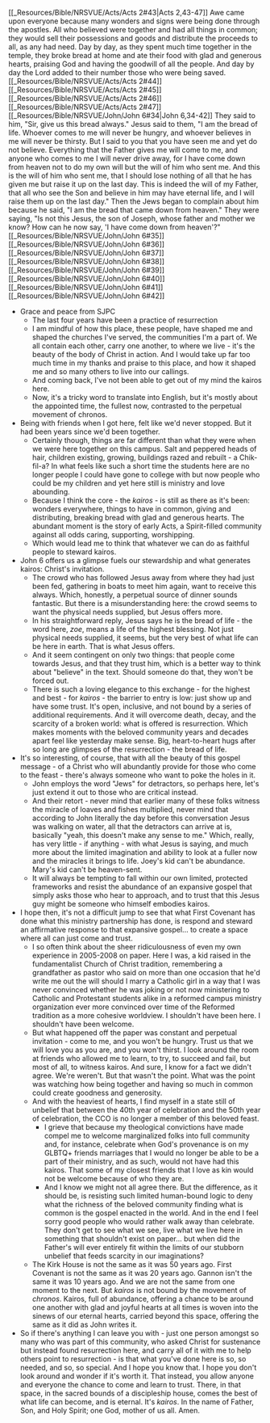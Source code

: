 [[_Resources/Bible/NRSVUE/Acts/Acts 2#43|Acts 2,43-47]] 
Awe came upon everyone because many wonders and signs were being done through the apostles. 
All who believed were together and had all things in common; 
they would sell their possessions and goods and distribute the proceeds to all, as any had need. 
Day by day, as they spent much time together in the temple, they broke bread at home and ate their food with glad and generous hearts, 
praising God and having the goodwill of all the people. And day by day the Lord added to their number those who were being saved.
[[_Resources/Bible/NRSVUE/Acts/Acts 2#44]][[_Resources/Bible/NRSVUE/Acts/Acts 2#45]][[_Resources/Bible/NRSVUE/Acts/Acts 2#46]][[_Resources/Bible/NRSVUE/Acts/Acts 2#47]]
[[_Resources/Bible/NRSVUE/John/John 6#34|John 6,34-42]] 
They said to him, "Sir, give us this bread always." 
Jesus said to them, "I am the bread of life. Whoever comes to me will never be hungry, and whoever believes in me will never be thirsty. 
But I said to you that you have seen me and yet do not believe. 
Everything that the Father gives me will come to me, and anyone who comes to me I will never drive away, 
for I have come down from heaven not to do my own will but the will of him who sent me. 
And this is the will of him who sent me, that I should lose nothing of all that he has given me but raise it up on the last day. 
This is indeed the will of my Father, that all who see the Son and believe in him may have eternal life, and I will raise them up on the last day." 
Then the Jews began to complain about him because he said, "I am the bread that came down from heaven." 
They were saying, "Is not this Jesus, the son of Joseph, whose father and mother we know? How can he now say, 'I have come down from heaven'?" 
[[_Resources/Bible/NRSVUE/John/John 6#35]][[_Resources/Bible/NRSVUE/John/John 6#36]][[_Resources/Bible/NRSVUE/John/John 6#37]][[_Resources/Bible/NRSVUE/John/John 6#38]][[_Resources/Bible/NRSVUE/John/John 6#39]][[_Resources/Bible/NRSVUE/John/John 6#40]][[_Resources/Bible/NRSVUE/John/John 6#41]][[_Resources/Bible/NRSVUE/John/John 6#42]]
- Grace and peace from SJPC
	- The last four years have been a practice of resurrection 
	- I am mindful of how this place, these people, have shaped me and shaped the churches I've served, the communities I'm a part of.  We all contain each other, carry one another, to where we live - it's the beauty of the body of Christ in action.  And I would take up far too much time in my thanks and praise to this place, and how it shaped me and so many others to live into our callings.
	- And coming back, I've not been able to get out of my mind the kairos here.  
	- Now, it's a tricky word to translate into English, but it's mostly about the appointed time, the fullest now, contrasted to the perpetual movement of chronos.
- Being with friends when I got here, felt like we'd never stopped.  But it had been years since we'd been together.
	- Certainly though, things are far different than what they were when we were here together on this campus.  Salt and peppered heads of hair, children existing, growing, buildings razed and rebuilt - a Chik-fil-a?  In what feels like such a short time the students here are no longer people I could have gone to college with but now people who could be my children and yet here still is ministry and love abounding.
	- Because I think the core - the *kairos* - is still as there as it's been: wonders everywhere, things to have in common, giving and distributing, breaking bread with glad and generous hearts.  The abundant moment is the story of early Acts, a Spirit-filled community against all odds caring, supporting, worshipping. 
	- Which would lead me to think that whatever we can do as faithful people to steward kairos.  
- John 6 offers us a glimpse fuels our stewardship and what generates kairos: Christ's invitation.
	- The crowd who has followed Jesus away from where they had just been fed, gathering in boats to meet him again, want to receive this always.  Which, honestly, a perpetual source of dinner sounds fantastic.  But there is a misunderstanding here: the crowd seems to want the physical needs supplied, but Jesus offers more.
	- In his straightforward reply, Jesus says he is the bread of life - the word here, *zoe*, means a life of the highest blessing.  Not just physical needs supplied, it seems, but the very best of what life can be here in earth.  That is what Jesus offers.
	- And it seem contingent on only two things: that people come towards Jesus, and that they trust him, which is a better way to think about "believe" in the text.  Should someone do that, they won't be forced out.
	- There is such a loving elegance to this exchange - for the highest and best - for *kairos* - the barrier to entry is low: just show up and have some trust.  It's open, inclusive, and not bound by a series of additional requirements.  And it will overcome death, decay, and the scarcity of a broken world: what is offered is resurrection.  Which makes moments with the beloved community years and decades apart feel like yesterday make sense.  Big, heart-to-heart hugs after so long are glimpses of the resurrection - the bread of life. 
- It's so interesting, of course, that with all the beauty of this gospel message - of a Christ who will abundantly provide for those who come to the feast - there's always someone who want to poke the holes in it.
	- John employs the word "Jews" for detractors, so perhaps here, let's just extend it out to those who are critical instead.
	- And their retort - never mind that earlier many of these folks witness the miracle of loaves and fishes multiplied, never mind that according to John literally the day before this conversation Jesus was walking on water, all that the detractors can arrive at is, basically "yeah, this doesn't make any sense to me."  Which, really, has very little - if anything - with what Jesus is saying, and much more about the limited imagination and ability to look at a fuller now and the miracles it brings to life.  Joey's kid can't be abundance.  Mary's kid can't be heaven-sent.
	- It will always be tempting to fall within our own limited, protected frameworks and resist the abundance of an expansive gospel that simply asks those who hear to approach, and to trust that this Jesus guy might be someone who himself embodies kairos.
- I hope then, it's not a difficult jump to see that what First Covenant has done what this ministry partnership has done, is respond and steward an affirmative response to that expansive gospel... to create a space where all can just come and trust.
	- I so often think about the sheer ridiculousness of even my own experience in 2005-2008 on paper.  Here I was, a kid raised in the fundamentalist Church of Christ tradition, remembering a grandfather as pastor who said on more than one occasion that he'd write me out the will should I marry a Catholic girl in a way that I was never convinced whether he was joking or not now ministering to Catholic and Protestant students alike in a reformed campus ministry organization ever more convinced over time of the Reformed tradition as a more cohesive worldview.  I shouldn't have been here.  I shouldn't have been welcome.
	- But what happened off the paper was constant and perpetual invitation - come to me, and you won't be hungry.  Trust us that we will love you as you are, and you won't thirst.  I look around the room at friends who allowed me to learn, to try, to succeed and fail, but most of all, to witness kairos.  And sure, I know for a fact we didn't agree.  We're weren't.  But that wasn't the point.  What was the point was watching how being together and having so much in common could create goodness and generosity.
	- And with the heaviest of hearts, I find myself in a state still of unbelief that between the 40th year of celebration and the 50th year of celebration, the CCO is no longer a member of this beloved feast.
		- I grieve that because my theological convictions have made compel me to welcome marginalized folks into full community and, for instance, celebrate when God's provenance is on my GLBTQ+ friends marriages that I would no longer be able to be a part of their ministry, and as such, would not have had this kairos.  That some of my closest friends that I love as kin would not be welcome because of who they are.
		- And I know we might not all agree there.  But the difference, as it should be, is resisting such limited human-bound logic to deny what the richness of the beloved community finding what is common is the gospel enacted in the world.  And in the end I feel sorry good people who would rather walk away than celebrate.  They don't get to see what we see, live what we live here in something that shouldn't exist on paper... but when did the Father's will ever entirely fit within the limits of our stubborn unbelief that feeds scarcity in our imaginations?
	- The Kirk House is not the same as it was 50 years ago.  First Covenant is not the same as it was 20 years ago.  Gannon isn't the same it was 10 years ago.  And we are not the same from one moment to the next.  But *kairos* is not bound by the movement of *chronos*.  Kairos, full of abundance, offering a chance to be around one another with glad and joyful hearts at all times is woven into the sinews of our eternal hearts, carried beyond this space, offering the same as it did as John writes it.
- So if there's anything I can leave you with - just one person amongst so many who was part of this community, who asked Christ for sustenance but instead found resurrection here, and carry all of it with me to help others point to resurrection - is that what you've done here is so, so needed, and so, so special.  And I hope you know that.  I hope you don't look around and wonder if it's worth it.  That instead, you allow anyone and everyone the chance to come and learn to trust.  There, in that space, in the sacred bounds of a discipleship house, comes the best of what life can become, and is eternal.  It's *kairos*.  In the name of Father, Son, and Holy Spirit; one God, mother of us all.  Amen.